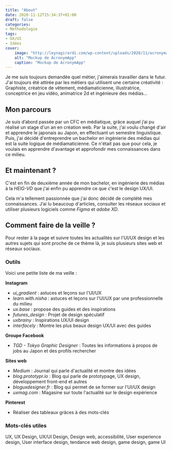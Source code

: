 ```yaml
---
title: "About"
date: 2020-11-12T15:34:37+01:00
draft: false
categories:
- Methodologie
tags:
- UX/UI
- Idées
cover:
    image: "http://leynagirardi.com/wp-content/uploads/2020/11/acronymapp-1-scaled.jpg"
    alt: "Mockup de AcronymApp"
    caption: "Mockup de AcronymApp"
---
```


Je me suis toujours demandée quel métier, j'aimerais travailler dans le futur. J'ai toujours été attirée par les métiers qui utilisent une certaine créativité : Graphiste, créatrice de vêtement, médiamaticienne, illustratrice, conceptrice en jeu vidéo, animatrice 2d et ingénieure des médias...

## Mon parcours

Je suis d’abord passée par un CFC en médiatique, grâce auquel j’ai pu réalisé un stage d'un an en création web. Par la suite, j'ai voulu changé d'air et apprendre le japonais au Japon, en effectuant un semestre linguistique. Puis, j'ai décidé d'entreprendre un bachelor en ingénierie des médias qui est la suite logique de médiamaticienne. Ce n'était pas que pour cela, je voulais en apprendre d'avantage et approfondir mes connaissances dans ce milieu. 



## Et maintenant ?

C'est en fin de deuxième année de mon bachelor, en ingénierie des médias à la *HEIG-VD* que j'ai enfin pu apprendre ce que c'est le design UX/UI. 

Cela m'a tellement passionnée que j'ai donc décidé de complété mes connaissances. J’ai lu beaucoup d'articles, consulter les réseaux sociaux et utiliser plusieurs logiciels comme *Figma* et *adobe XD*. 



## Comment faire de la veille ?

Pour rester à la page et suivre toutes les actualités sur l'UI/UX design et les autres sujets qui sont proche de ce thème là, je suis plusieurs sites web et réseaux sociaux. 

### Outils 

Voici une petite liste de ma veille :

**Instagram** 

- *ui_gradient* : astuces et leçons sur l'UI/UX
- *learn.with.nisha* : astuces et leçons sur l'UI/UX par une professionnelle du milieu
- *ux.base* : propose des guides et des inspirations
- *futures_design* : Projet de design spéculatif
- *uxbrainy* : Inspirations UX/UI design
- *interfacely* : Montre les plus beaux design UX/UI avec des guides

**Groupe Facebook** 

- *TGD - Tokyo Graphic Designe*r : Toutes les informations à propos de jobs au Japon et des profils rechercher

**Sites web**

- *Medium* : Journal qui parle d'actualité et montre des idées
- *blog.prototypr.io* : Blog qui parle de prototypage, UX design, développement front-end et autres
- *bloguxdesigner.fr* : Blog qui permet de se former sur l'UI/UX design
- *uxmag.com* : Magasine sur toute l'actualité sur le design expérience

**Pinterest**

- Réaliser des tableaux grâces à des mots-clés

### Mots-clés utiles

UX, UX Design, UX/UI Design, Design web, accessibilité, User experience design, User interface design, tendance web design, game design, game UI